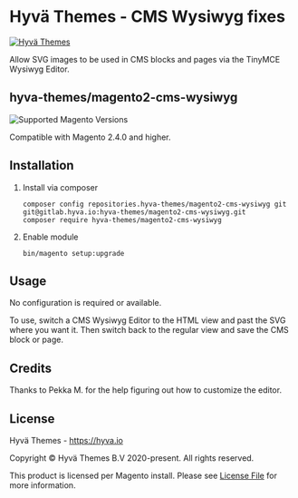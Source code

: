 # Hyvä Themes - CMS Wysiwyg fixes

[![Hyvä Themes](https://hyva.io/media/wysiwyg/logo-compact.png)](https://hyva.io/)

Allow SVG images to be used in CMS blocks and pages via the TinyMCE Wysiwyg Editor.

## hyva-themes/magento2-cms-wysiwyg

![Supported Magento Versions][ico-compatibility]

Compatible with Magento 2.4.0 and higher.

## Installation

1. Install via composer
    ```
    composer config repositories.hyva-themes/magento2-cms-wysiwyg git git@gitlab.hyva.io:hyva-themes/magento2-cms-wysiwyg.git
    composer require hyva-themes/magento2-cms-wysiwyg
    ```
2. Enable module
    ```
    bin/magento setup:upgrade
    ```

## Usage

No configuration is required or available.

To use, switch a CMS Wysiwyg Editor to the HTML view and past the SVG where you want it.
Then switch back to the regular view and save the CMS block or page.

## Credits

Thanks to Pekka M. for the help figuring out how to customize the editor.

## License

Hyvä Themes - https://hyva.io

Copyright © Hyvä Themes B.V 2020-present. All rights reserved.

This product is licensed per Magento install. Please see [License File](LICENSE.md) for more information.

[ico-compatibility]: https://img.shields.io/badge/magento-%202.4-brightgreen.svg?logo=magento&longCache=true&style=flat-square
